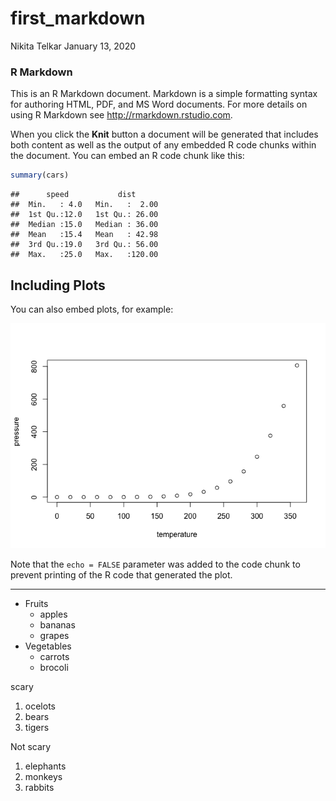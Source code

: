 first\_markdown
================
Nikita Telkar
January 13, 2020

### R Markdown

This is an R Markdown document. Markdown is a simple formatting syntax
for authoring HTML, PDF, and MS Word documents. For more details on
using R Markdown see <http://rmarkdown.rstudio.com>.

When you click the **Knit** button a document will be generated that
includes both content as well as the output of any embedded R code
chunks within the document. You can embed an R code chunk like this:

``` r
summary(cars)
```

    ##      speed           dist       
    ##  Min.   : 4.0   Min.   :  2.00  
    ##  1st Qu.:12.0   1st Qu.: 26.00  
    ##  Median :15.0   Median : 36.00  
    ##  Mean   :15.4   Mean   : 42.98  
    ##  3rd Qu.:19.0   3rd Qu.: 56.00  
    ##  Max.   :25.0   Max.   :120.00

## Including Plots

You can also embed plots, for example:

![](first_markdown_seminar2a_files/figure-gfm/pressure-1.png)<!-- -->

Note that the `echo = FALSE` parameter was added to the code chunk to
prevent printing of the R code that generated the plot.

-----

  - Fruits
      - apples
      - bananas
      - grapes
  - Vegetables
      - carrots
      - brocoli

scary

1.  ocelots
2.  bears
3.  tigers

Not scary

1.  elephants
2.  monkeys
3.  rabbits
